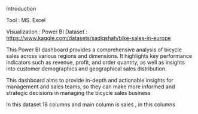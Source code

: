 Introduction

Tool : MS. Excel 

Visualization : Power BI
Dataset : https://www.kaggle.com/datasets/sadiqshah/bike-sales-in-europe

This Power BI dashboard provides a comprehensive analysis of bicycle sales across various regions and dimensions. 
It highlights key performance indicators such as revenue, profit, and order quantity, as well as insights into customer demographics and geographical sales distribution.

This dashboard aims to provide in-depth and actionable insights for management and sales teams, so they can make more informed and strategic decisions in managing the bicycle sales business

In this dataset 18 columns and main column is sales , in this columns
